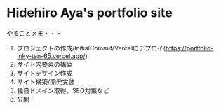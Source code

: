 # Hidehiro Aya's portfolio site

やることメモ・・・

1. プロジェクトの作成/InitialCommit/Vercelにデプロイ(https://portfolio-inky-ten-65.vercel.app/)
2. サイト内要素の構築
3. サイトデザイン作成
4. サイト構築/開発実装
5. 独自ドメイン取得、SEO対策など
6. 公開
